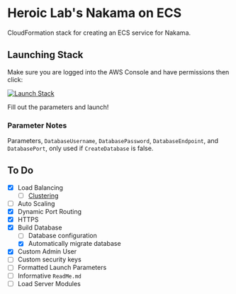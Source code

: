 # Heroic Lab's Nakama on ECS

CloudFormation stack for creating an ECS service for Nakama.

## Launching Stack

Make sure you are logged into the AWS Console and have permissions then click:

[![Launch Stack](https://cdn.rawgit.com/buildkite/cloudformation-launch-stack-button-svg/master/launch-stack.svg)](https://console.aws.amazon.com/cloudformation/home?region=us-east-1#/stacks/create/template?stackName=Nakama&templateURL=https://sumu-stacks.s3.amazonaws.com/nakama/production/cloudformation/nakama/top.yaml)

Fill out the parameters and launch!

### Parameter Notes

Parameters, `DatabaseUsername`, `DatabasePassword`, `DatabaseEndpoint`, and `DatabasePort`, only used if `CreateDatabase` is false.

## To Do

- [x] Load Balancing
    - [ ] [Clustering](https://heroiclabs.com/nakama-enterprise/)
- [ ] Auto Scaling
- [x] Dynamic Port Routing
- [x] HTTPS
- [x] Build Database
    - [ ] Database configuration
    - [x] Automatically migrate database
- [x] Custom Admin User
- [ ] Custom security keys
- [ ] Formatted Launch Parameters
- [ ] Informative `ReadMe.md`
- [ ] Load Server Modules
